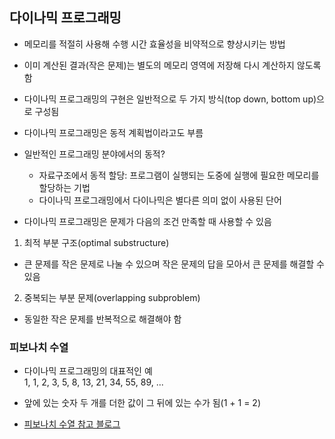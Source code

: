 ## 다이나믹 프로그래밍
- 메모리를 적절히 사용해 수행 시간 효율성을 비약적으로 향상시키는 방법  
- 이미 계산된 결과(작은 문제)는 별도의 메모리 영역에 저장해 다시 계산하지 않도록 함  
- 다이나믹 프로그래밍의 구현은 일반적으로 두 가지 방식(top down, bottom up)으로 구성됨  

- 다이나믹 프로그래밍은 동적 계획법이라고도 부름
- 일반적인 프로그래밍 분야에서의 동적?
  - 자료구조에서 동적 할당: 프로그램이 실행되는 도중에 실행에 필요한 메모리를 할당하는 기법  
  - 다이나믹 프로그래밍에서 다이나믹은 별다른 의미 없이 사용된 단어  
  
- 다이나믹 프로그래밍은 문제가 다음의 조건 만족할 때 사용할 수 있음  
1. 최적 부분 구조(optimal substructure)
  - 큰 문제를 작은 문제로 나눌 수 있으며 작은 문제의 답을 모아서 큰 문제를 해결할 수 있음  
2. 중복되는 부분 문제(overlapping subproblem)  
  - 동일한 작은 문제를 반복적으로 해결해야 함  

### 피보나치 수열
- 다이나믹 프로그래밍의 대표적인 예  
    1, 1, 2, 3, 5, 8, 13, 21, 34, 55, 89, ...

- 앞에 있는 숫자 두 개를 더한 값이 그 뒤에 있는 수가 됨(1 + 1 = 2)  
- [피보나치 수열 참고 블로그](https://velog.io/@mingggkeee/%EB%8B%A4%EC%9D%B4%EB%82%98%EB%AF%B9-%ED%94%84%EB%A1%9C%EA%B7%B8%EB%9E%98%EB%B0%8DDP)  
